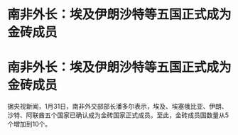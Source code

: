 # 南非外长：埃及伊朗沙特等五国正式成为金砖成员

# 南非外长：埃及伊朗沙特等五国正式成为金砖成员

据央视新闻，1月31日，南非外交部部长潘多尔表示，埃及、埃塞俄比亚、伊朗、沙特、阿联酋五个国家已确认成为金砖国家正式成员。至此，金砖成员国数量从5个增加到10个。

